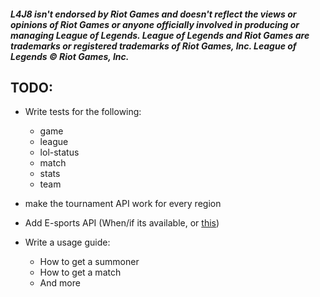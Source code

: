 ##### L4J8 isn't endorsed by Riot Games and doesn't reflect the views or opinions of Riot Games or anyone officially involved in producing or managing League of Legends. League of Legends and Riot Games are trademarks or registered trademarks of Riot Games, Inc. League of Legends © Riot Games, Inc.  

## TODO:
* Write tests for the following: 
	* game
  	* league
  	* lol-status
  	* match
  	* stats
	* team
* make the tournament API work for every region
	

* Add E-sports API (When/if its available, or [this](https://gist.github.com/levi/e7e5e808ac0119e154ce))

* Write a usage guide:
	* How to get a summoner
	* How to get a match
	* And more
	
	
